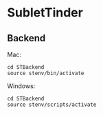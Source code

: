 # SubletTinder

## Backend

Mac:

```
cd STBackend
source stenv/bin/activate
```

Windows:

```
cd STBackend
source stenv/scripts/activate
```
